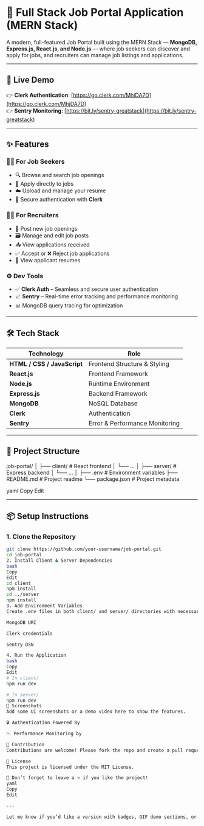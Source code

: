 # 💼 Full Stack Job Portal Application (MERN Stack)

A modern, full-featured Job Portal built using the MERN Stack — **MongoDB, Express.js, React.js, and Node.js** — where job seekers can discover and apply for jobs, and recruiters can manage job listings and applications.

---

## 🚀 Live Demo

👉 **Clerk Authentication**: [https://go.clerk.com/MhjDA7D](https://go.clerk.com/MhjDA7D)  
👉 **Sentry Monitoring**: [https://bit.ly/sentry-greatstack](https://bit.ly/sentry-greatstack)

---

## ✨ Features

### 👨‍💼 For Job Seekers
- 🔍 Browse and search job openings
- 📄 Apply directly to jobs
- ☁️ Upload and manage your resume
- 🔐 Secure authentication with **Clerk**

### 🧑‍💼 For Recruiters
- 📝 Post new job openings
- 🗃 Manage and edit job posts
- 📥 View applications received
- ✅ Accept or ❌ Reject job applications
- 📁 View applicant resumes

### ⚙️ Dev Tools
- ✅ **Clerk Auth** – Seamless and secure user authentication
- 📈 **Sentry** – Real-time error tracking and performance monitoring
- 📊 MongoDB query tracing for optimization

---

## 🛠️ Tech Stack

| Technology | Role |
|------------|------|
| **HTML / CSS / JavaScript** | Frontend Structure & Styling |
| **React.js** | Frontend Framework |
| **Node.js** | Runtime Environment |
| **Express.js** | Backend Framework |
| **MongoDB** | NoSQL Database |
| **Clerk** | Authentication |
| **Sentry** | Error & Performance Monitoring |

---

## 📁 Project Structure

job-portal/ │ ├── client/ # React frontend │ └── ... │ ├── server/ # Express backend │ └── ... │ ├── .env # Environment variables ├── README.md # Project readme └── package.json # Project metadata

yaml
Copy
Edit

---

## 📦 Setup Instructions

### 1. Clone the Repository
```bash
git clone https://github.com/your-username/job-portal.git
cd job-portal
2. Install Client & Server Dependencies
bash
Copy
Edit
cd client
npm install
cd ../server
npm install
3. Add Environment Variables
Create .env files in both client/ and server/ directories with necessary config such as:

MongoDB URI

Clerk credentials

Sentry DSN

4. Run the Application
bash
Copy
Edit
# In client/
npm run dev

# In server/
npm run dev
📸 Screenshots
Add some UI screenshots or a demo video here to show the features.

🔒 Authentication Powered By

📉 Performance Monitoring by

🙌 Contribution
Contributions are welcome! Please fork the repo and create a pull request. For major changes, open an issue first to discuss what you’d like to change.

📄 License
This project is licensed under the MIT License.

🌟 Don’t forget to leave a ⭐ if you like the project!
yaml
Copy
Edit

---

Let me know if you’d like a version with badges, GIF demo sections, or if you want help writing the `.env.example` too!









